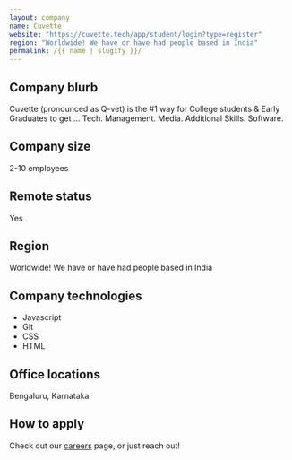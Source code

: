 ```yaml
---
layout: company
name: Cuvette
website: "https://cuvette.tech/app/student/login?type=register"
region: "Worldwide! We have or have had people based in India"
permalink: /{{ name | slugify }}/
---
```


## Company blurb

Cuvette (pronounced as Q-vet) is the #1 way for College students & Early Graduates to get ... Tech. Management. Media. Additional Skills. Software.

## Company size

 2-10 employees

## Remote status

Yes

## Region

Worldwide! We have or have had people based in India

## Company technologies

* Javascript
* Git
* CSS
* HTML

## Office locations

Bengaluru, Karnataka

## How to apply

Check out our [careers](https://cuvette.tech/app/student/login?type=register) page, or just reach out!